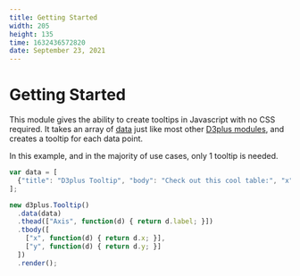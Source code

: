 ```yaml
---
title: Getting Started
width: 205
height: 135
time: 1632436572820
date: September 23, 2021
---
```


[width]: 205
[height]: 135

# Getting Started

This module gives the ability to create tooltips in Javascript with no CSS required. It takes an array of [data](https://github.com/d3plus/d3plus-tooltip#Tooltip.data) just like most other [D3plus modules](https://github.com/d3plus), and creates a tooltip for each data point.

In this example, and in the majority of use cases, only 1 tooltip is needed.

```js
var data = [
  {"title": "D3plus Tooltip", "body": "Check out this cool table:", "x": 100, "y": 120, "label": "Position"}
];

new d3plus.Tooltip()
  .data(data)
  .thead(["Axis", function(d) { return d.label; }])
  .tbody([
    ["x", function(d) { return d.x; }],
    ["y", function(d) { return d.y; }]
  ])
  .render();
```
